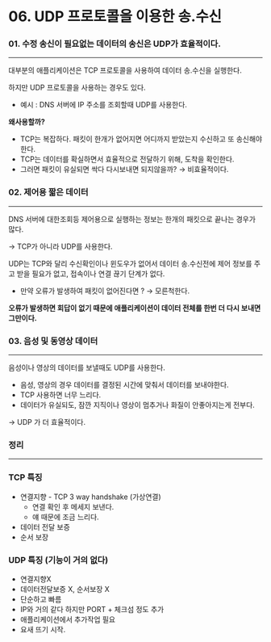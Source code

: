 # 06. UDP 프로토콜을 이용한 송.수신

### 01. 수정 송신이 필요없는 데이터의 송신은 UDP가 효율적이다.

---

대부분의 애플리케이션은 TCP 프로토콜을 사용하여 데이터 송.수신을 실행한다.

하지만 UDP 프로토콜을 사용하는 경우도 있다.

- 예시 : DNS 서버에 IP 주소를 조회할때 UDP를 사용한다.

**왜사용할까?**

- TCP는 복잡하다. 패킷이 한개가 없어지면 어디까지 받았는지 수신하고 또 송신해야한다.
- TCP는 데이터를 확실하면서 효율적으로 전달하기 위해, 도착을 확인한다.
- 그러면 패킷이 유실되면 싹다 다시보내면 되지않을까? → 비효율적이다.

### 02. 제어용 짧은 데이터

---

DNS 서버에 대한조회등 제어용으로 실행하는 정보는 한개의 패킷으로 끝나는 경우가 많다.

→ TCP가 아니라 UDP를 사용한다. 

UDP는 TCP와 달리 수신확인이나 윈도우가 없어서 데이터 송.수신전에 제어 정보를 주고 받을 필요가 없고, 접속이나 연결 끊기 단계가 없다.

- 만약 오류가 발생하여 패킷이 없어진다면 ? → 모른척한다.

**오류가 발생하면 회답이 없기 때문에 애플리케이션이 데이터 전체를 한번 더 다시 보내면 그만이다.**

### 03. 음성 및 동영상 데이터

---

음성이나 영상의 데이터를 보낼때도 UDP를 사용한다.

- 음성, 영상의 경우 데이터를 결정된 시간에 맞춰서 데이터를 보내야한다.
- TCP 사용하면 너무 느리다.
- 데이터가 유실되도, 잠깐 지직이나 영상이 멈추거나 화질이 안좋아지는게 전부다.

→ UDP 가 더 효율적이다.

### 정리

---

### TCP 특징

- 연결지향 - TCP 3 way handshake (가상연결)
    - 연결 확인 후 메세지 보낸다.
    - 얘 때문에 조금 느리다.
- 데이터 전달 보증
- 순서 보장

### UDP 특징 (기능이 거의 없다)

- 연결지향X
- 데이터전달보증 X, 순서보장 X
- 단순하고 빠름
- IP와 거의 같다 하지만 PORT + 체크섬 정도 추가
- 애플리케이션에서 추가작업 필요
- 요새 뜨기 시작.
